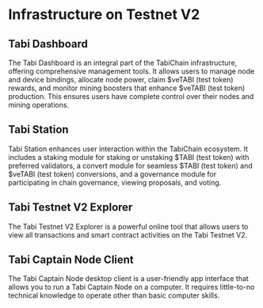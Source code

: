 # Infrastructure on Testnet V2
## Tabi Dashboard
The Tabi Dashboard is an integral part of the TabiChain infrastructure, offering comprehensive management tools. It allows users to manage node and device bindings, allocate node power, claim $veTABI (test token) rewards, and monitor mining boosters that enhance $veTABI (test token) production. This ensures users have complete control over their nodes and mining operations.
## Tabi Station
Tabi Station enhances user interaction within the TabiChain ecosystem. It includes a staking module for staking or unstaking $TABI (test token) with preferred validators, a convert module for seamless $TABI (test token) and $veTABI (test token) conversions, and a governance module for participating in chain governance, viewing proposals, and voting.
## Tabi Testnet V2 Explorer
The Tabi Testnet V2 Explorer is a powerful online tool that allows users to view all transactions and smart contract activities on the Tabi Testnet V2.
## Tabi Captain Node Client
The Tabi Captain Node desktop client is a user-friendly app interface that allows you to run a Tabi Captain Node on a computer. It requires little-to-no technical knowledge to operate other than basic computer skills.